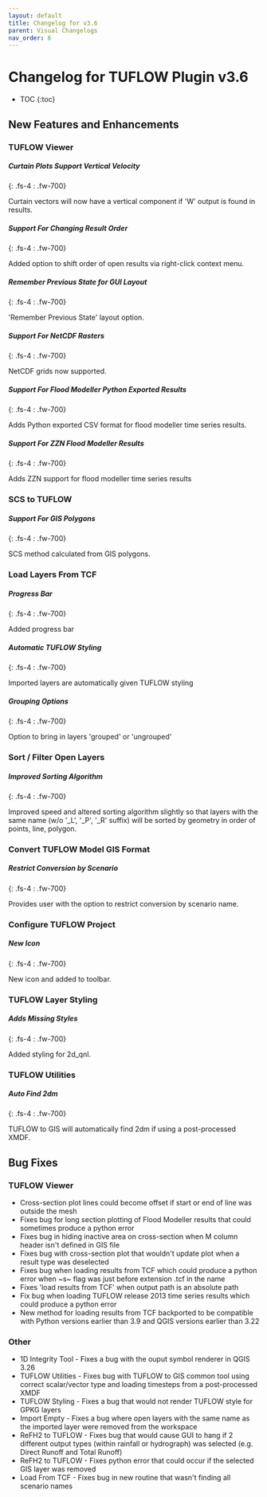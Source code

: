 ```yaml
---
layout: default
title: Changelog for v3.6
parent: Visual Changelogs
nav_order: 6
---
```


# Changelog for TUFLOW Plugin v3.6

* TOC
{:toc}

## New Features and Enhancements

### TUFLOW Viewer

##### Curtain Plots Support Vertical Velocity
{: .fs-4 : .fw-700}

Curtain vectors will now have a vertical component if 'W' output is found in results.

##### Support For Changing Result Order
{: .fs-4 : .fw-700}

Added option to shift order of open results via right-click context menu.

##### Remember Previous State for GUI Layout
{: .fs-4 : .fw-700}

'Remember Previous State' layout option.

##### Support For NetCDF Rasters
{: .fs-4 : .fw-700}

NetCDF grids now supported.

##### Support For Flood Modeller Python Exported Results
{: .fs-4 : .fw-700}

Adds Python exported CSV format for flood modeller time series results.

##### Support For ZZN Flood Modeller Results
{: .fs-4 : .fw-700}

Adds ZZN support for flood modeller time series results

### SCS to TUFLOW

##### Support For GIS Polygons
{: .fs-4 : .fw-700}

SCS method calculated from GIS polygons.

### Load Layers From TCF

##### Progress Bar
{: .fs-4 : .fw-700}

Added progress bar

##### Automatic TUFLOW Styling
{: .fs-4 : .fw-700}

Imported layers are automatically given TUFLOW styling

##### Grouping Options
{: .fs-4 : .fw-700}

Option to bring in layers 'grouped' or 'ungrouped'

### Sort / Filter Open Layers

##### Improved Sorting Algorithm
{: .fs-4 : .fw-700}

Improved speed and altered sorting algorithm slightly so that layers with the same name (w/o '_L', '_P', '_R' suffix) will be sorted by geometry in order of points, line, polygon.

### Convert TUFLOW Model GIS Format

##### Restrict Conversion by Scenario
{: .fs-4 : .fw-700}

Provides user with the option to restrict conversion by scenario name.

### Configure TUFLOW Project

##### New Icon
{: .fs-4 : .fw-700}

New icon and added to toolbar.

### TUFLOW Layer Styling

##### Adds Missing Styles
{: .fs-4 : .fw-700}

Added styling for 2d_qnl.

### TUFLOW Utilities

##### Auto Find 2dm
{: .fs-4 : .fw-700}

TUFLOW to GIS will automatically find 2dm if using a post-processed XMDF.

## Bug Fixes

### TUFLOW Viewer

* Cross-section plot lines could become offset if start or end of line was outside the mesh
* Fixes bug for long section plotting of Flood Modeller results that could sometimes produce a python error
* Fixes bug in hiding inactive area on cross-section when M column header isn't defined in GIS file
* Fixes bug with cross-section plot that wouldn't update plot when a result type was deselected
* Fixes bug when loading results from TCF which could produce a python error when ~s~ flag was just before extension .tcf in the name
* Fixes 'load results from TCF' when output path is an absolute path
* Fix bug when loading TUFLOW release 2013 time series results which could produce a python error
* New method for loading results from TCF backported to be compatible with Python versions earlier than 3.9 and QGIS versions earlier than 3.22

### Other

* 1D Integrity Tool - Fixes a bug with the ouput symbol renderer in QGIS 3.26
* TUFLOW Utilities - Fixes bug with TUFLOW to GIS common tool using correct scalar/vector type and loading timesteps from a post-processed XMDF
* TUFLOW Styling - Fixes a bug that would not render TUFLOW style for GPKG layers
* Import Empty - Fixes a bug where open layers with the same name as the imported layer were removed from the workspace
* ReFH2 to TUFLOW - Fixes bug that would cause GUI to hang if 2 different output types (within rainfall or hydrograph) was selected (e.g. Direct Runoff and Total Runoff)
* ReFH2 to TUFLOW - Fixes python error that could occur if the selected GIS layer was removed
* Load From TCF - Fixes bug in new routine that wasn't finding all scenario names
